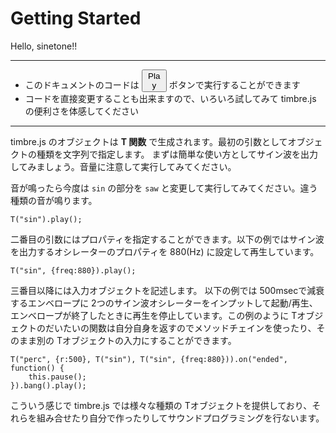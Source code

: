Getting Started
===============
Hello, sinetone!!

- - -

- このドキュメントのコードは <button style="width:40px">Play</button> ボタンで実行することができます
- コードを直接変更することも出来ますので、いろいろ試してみて timbre.js の便利さを体感してください

- - -

timbre.js のオブジェクトは **T 関数** で生成されます。最初の引数としてオブジェクトの種類を文字列で指定します。
まずは簡単な使い方としてサイン波を出力してみましょう。音量に注意して実行してみてください。

音が鳴ったら今度は `sin` の部分を `saw` と変更して実行してみてください。違う種類の音が鳴ります。

```timbre
T("sin").play();
```

二番目の引数にはプロパティを指定することができます。以下の例ではサイン波を出力するオシレーターのプロパティを 880(Hz) に設定して再生しています。

```timbre
T("sin", {freq:880}).play();
```

三番目以降には入力オブジェクトを記述します。
以下の例では 500msecで減衰するエンベロープに 2つのサイン波オシレーターをインプットして起動/再生、エンベロープが終了したときに再生を停止しています。この例のように Tオブジェクトのだいたいの関数は自分自身を返すのでメソッドチェインを使ったり、そのまま別の Tオブジェクトの入力にすることができます。

```timbre
T("perc", {r:500}, T("sin"), T("sin", {freq:880})).on("ended", function() {
    this.pause();
}).bang().play();
```

こういう感じで timbre.js では様々な種類の Tオブジェクトを提供しており、それらを組み合せたり自分で作ったりしてサウンドプログラミングを行ないます。

